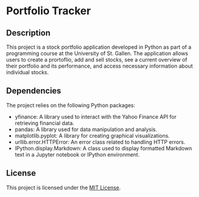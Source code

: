 
# Portfolio Tracker


## Description

This project is a stock portfolio application developed in Python as part of a programming course at the University of St. Gallen. The application allows users to create a prortoflio, add and sell stocks, see a current overview of their portfolio and its performance, and access necessary information about individual stocks. 


## Dependencies

The project relies on the following Python packages:

- yfinance: A library used to interact with the Yahoo Finance API for retrieving financial data.
- pandas: A library used for data manipulation and analysis.
- matplotlib.pyplot: A library for creating graphical visualizations.
- urllib.error.HTTPError: An error class related to handling HTTP errors.
- IPython.display.Markdown: A class used to display formatted Markdown text in a Jupyter notebook or IPython environment.


## License

This project is licensed under the [MIT License](LICENSE).

